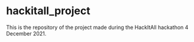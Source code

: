 # hackitall_project
This is the repository of the project made during the HackItAll hackathon 4 December 2021. 
